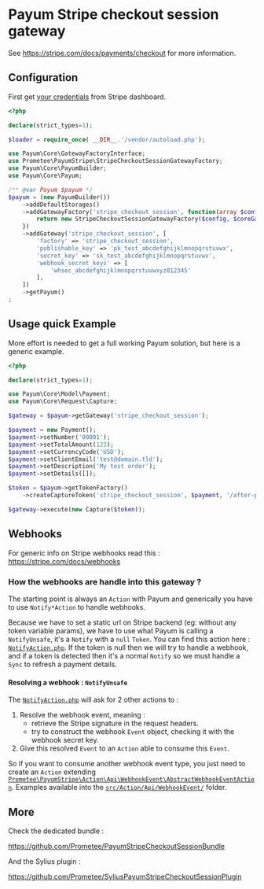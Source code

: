 # Payum Stripe checkout session gateway

See https://stripe.com/docs/payments/checkout for more information.

## Configuration

First get [your credentials](../stripe-credentials.md) from Stripe dashboard.

```php
<?php

declare(strict_types=1);

$loader = require_once( __DIR__.'/vendor/autoload.php');

use Payum\Core\GatewayFactoryInterface;
use Prometee\PayumStripe\StripeCheckoutSessionGatewayFactory;
use Payum\Core\PayumBuilder;
use Payum\Core\Payum;

/** @var Payum $payum */
$payum = (new PayumBuilder())
    ->addDefaultStorages()
    ->addGatewayFactory('stripe_checkout_session', function(array $config, GatewayFactoryInterface $coreGatewayFactory) {
        return new StripeCheckoutSessionGatewayFactory($config, $coreGatewayFactory);
    })
    ->addGateway('stripe_checkout_session', [
        'factory' => 'stripe_checkout_session',
        'publishable_key' => 'pk_test_abcdefghijklmnopqrstuvwx',
        'secret_key' => 'sk_test_abcdefghijklmnopqrstuvwx',
        'webhook_secret_keys' => [
            'whsec_abcdefghijklmnopqrstuvwxyz012345'
        ],
    ])
    ->getPayum()
;
```

## Usage quick Example

More effort is needed to get a full working Payum solution, but here is a generic example.

```php
<?php

declare(strict_types=1);

use Payum\Core\Model\Payment;
use Payum\Core\Request\Capture;

$gateway = $payum->getGateway('stripe_checkout_session');

$payment = new Payment();
$payment->setNumber('00001');
$payment->setTotalAmount(123);
$payment->setCurrencyCode('USD');
$payment->setClientEmail('test@domain.tld');
$payment->setDescription('My test order');
$payment->setDetails([]);

$token = $payum->getTokenFactory()
    ->createCaptureToken('stripe_checkout_session', $payment, '/after-pay.php');

$gateway->execute(new Capture($token));
```

## Webhooks

For generic info on Stripe webhooks read this :
https://stripe.com/docs/webhooks

### How the webhooks are handle into this gateway ?

The starting point is always an `Action` with Payum and generically you have to use `Notify*Action` to handle webhooks.

Because we have to set a static url on Stripe backend (eg: without any token variable params),
we have to use what Payum is calling a `NotifyUnsafe`, it's a `Notify` with a `null` `Token`.
You can find this action here : [`NotifyAction.php`](../../src/Action/NotifyAction.php).
If the token is null then we will try to handle a webhook, and if a token is detected
then it's a normal `Notify` so we must handle a `Sync` to refresh a payment details.

#### Resolving a webhook : `NotifyUnsafe`
The [`NotifyAction.php`](../../src/Action/NotifyAction.php) will ask for 2 other actions to :

1. Resolve the webhook event, meaning :
    - retrieve the Stripe signature in the request headers.
    - try to construct the webhook `Event` object, checking it with the webhook secret key.
2. Give this resolved `Event` to an `Action` able to consume this `Event`.

So if you want to consume another webhook event type, you just need to create an `Action`
extending [`Prometee\PayumStripe\Action\Api\WebhookEvent\AbstractWebhookEventAction`](../../src/Action/Api/WebhookEvent/AbstractWebhookEventAction.php).
Examples available into the [`src/Action/Api/WebhookEvent/`](../../src/Action/Api/WebhookEvent) folder.

## More

Check the dedicated bundle :

https://github.com/Prometee/PayumStripeCheckoutSessionBundle

And the Sylius plugin :

https://github.com/Prometee/SyliusPayumStripeCheckoutSessionPlugin